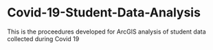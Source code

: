 # Covid-19-Student-Data-Analysis
This is the proceedures developed for ArcGIS analysis of student data collected during Covid 19 
